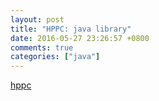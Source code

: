 ```yaml
---
layout: post
title: "HPPC: java library"
date: 2016-05-27 23:26:57 +0800
comments: true
categories: ["java"]
---
```


<!-- more -->


[hppc]

[hppc]:https://github.com/carrotsearch/hppc